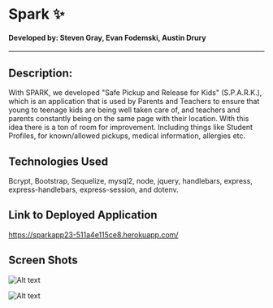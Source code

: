 # Spark ✨ 
#### Developed by: Steven Gray, Evan Fodemski, Austin Drury
-------------------------------------------------------------------
## Description:
With SPARK, we developed "Safe Pickup and Release for Kids" (S.P.A.R.K.), which is an application that is used by Parents and Teachers to ensure that young to teenage kids are being well taken care of, and teachers and parents constantly being on the same page with their location. With this idea there is a ton of room for improvement. Including things like Student Profiles, for known/allowed pickups, medical information, allergies etc.

## Technologies Used
Bcrypt, Bootstrap, Sequelize, mysql2, node, jquery, handlebars, express, express-handlebars, express-session, and dotenv.

## Link to Deployed Application
https://sparkapp23-511a4e115ce8.herokuapp.com/


## Screen Shots
![Alt text](spark2.png)

![Alt text](spark1.png)


